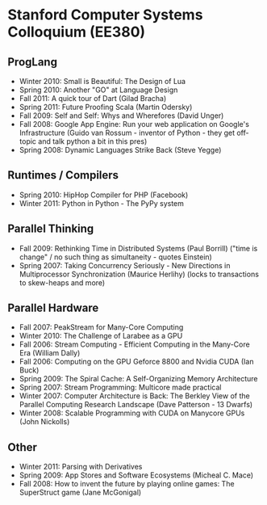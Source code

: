 # Stanford Computer Systems Colloquium (EE380)

## ProgLang

* Winter 2010: Small is Beautiful: The Design of Lua
* Spring 2010: Another "GO" at Language Design
* Fall 2011: A quick tour of Dart (Gilad Bracha)
* Spring 2011: Future Proofing Scala (Martin Odersky)
* Fall 2009: Self and Self: Whys and Wherefores (David Unger)
* Fall 2008: Google App Engine: Run your web application on Google's Infrastructure (Guido van Rossum - inventor of Python - they get off-topic and talk python a bit in this pres)
* Spring 2008: Dynamic Languages Strike Back (Steve Yegge)

## Runtimes / Compilers
* Spring 2010: HipHop Compiler for PHP (Facebook)
* Winter 2011: Python in Python - The PyPy system

## Parallel Thinking
* Fall 2009: Rethinking Time in Distributed Systems (Paul Borrill) ("time is change" / no such thing as simultaneity - quotes Einstein)
* Spring 2007: Taking Concurrency Seriously - New Directions in Multiprocessor Synchronization (Maurice Herlihy) (locks to transactions to skew-heaps and more)

## Parallel Hardware
* Fall 2007: PeakStream for Many-Core Computing
* Winter 2010: The Challenge of Larabee as a GPU
* Fall 2006: Stream Computing - Efficient Computing in the Many-Core Era (William Dally)
* Fall 2006: Computing on the GPU Geforce 8800 and Nvidia CUDA (Ian Buck)
* Spring 2009: The Spiral Cache: A Self-Organizing Memory Architecture
* Spring 2007: Stream Programming: Multicore made practical
* Winter 2007: Computer Architecture is Back: The Berkley View of the Parallel Computing Research Landscape (Dave Patterson - 13 Dwarfs)
* Winter 2008: Scalable Programming with CUDA on Manycore GPUs (John Nickolls)

## Other
* Winter 2011: Parsing with Derivatives
* Spring 2009: App Stores and Software Ecosystems (Micheal C. Mace)
* Fall 2008: How to invent the future by playing online games: The SuperStruct game (Jane McGonigal)